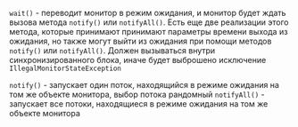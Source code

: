 `wait()` - переводит монитор в режим ожидания, и монитор будет ждать вызова метода `notify()` или `notifyAll()`. Есть еще две реализации этого метода, которые принимают принимают параметры времени выхода из ожидания, но также могут выйти из ожидания при помощи методов `notify()` или `notifyAll()`. Должен вызываться внутри синхронизированного блока, иначе будет выброшено исключение `IllegalMonitorStateException`

`notify()` - запускает один поток, находящийся в режиме ожидания на том же объекте монитора, выбор потока рандомный
`notifyAll()` - запускает все потоки, находящиеся в режиме ожидания на том же объекте монитора